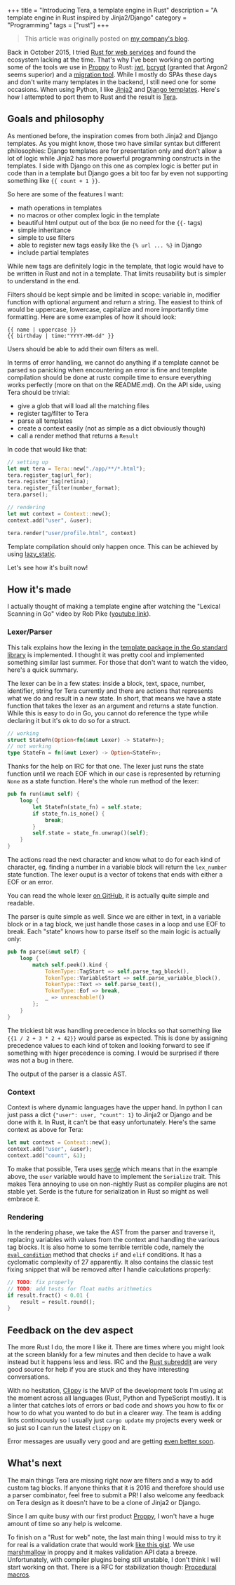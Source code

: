 +++
title = "Introducing Tera, a template engine in Rust"
description = "A template engine in Rust inspired by Jinja2/Django"
category = "Programming"
tags = ["rust"]
+++

> This article was originally posted on [my company's blog](https://blog.wearewizards.io/introducing-tera-a-template-engine-in-rust).


Back in October 2015, I tried [Rust for web services](https://blog.wearewizards.io/trying-rust-for-web-services) and found the ecosystem lacking at the time. That's why I've been working on porting some of the tools we use in [Proppy](https://proppy.io/) to Rust: [jwt](https://crates.io/crates/jsonwebtoken), [bcrypt](https://crates.io/crates/bcrypt) (granted that Argon2 seems superior) and a [migration tool](https://crates.io/crates/dbmigrate). While I mostly do SPAs these days and don't write many templates in the backend, I still need one for some occasions. When using Python, I like [Jinja2](http://jinja.pocoo.org/docs/dev/) and [Django templates](https://docs.djangoproject.com/en/1.9/topics/templates/#the-django-template-language). Here's how I attempted to port them to Rust and the result is [Tera](https://github.com/Keats/tera/).


## Goals and philosophy
As mentioned before, the inspiration comes from both Jinja2 and Django templates. As you might know, those two have similar syntax but different philosophies: Django templates are for presentation only and don't allow a lot of logic while Jinja2 has more powerful programming constructs in the templates.
I side with Django on this one as complex logic is better put in code than in a template but Django goes a bit too far by even not supporting something like `{{ count + 1 }}`.

So here are some of the features I want:

- math operations in templates
- no macros or other complex logic in the template
- beautiful html output out of the box (ie no need for the `{{-` tags)
- simple inheritance
- simple to use filters
- able to register new tags easily like the `{% url ... %}` in Django
- include partial templates

While new tags are definitely logic in the template, that logic would have to be written in Rust and not in a template. That limits reusability but is simpler to understand in the end.

Filters should be kept simple and be limited in scope: variable in, modifier function with optional argument and return a string. The easiest to think of would be uppercase, lowercase, capitalize and more importantly time formatting. Here are some examples of how it should look:
```jinja
{{ name | uppercase }}
{{ birthday | time:"YYYY-MM-dd" }}
```
Users should be able to add their own filters as well.

In terms of error handling, we cannot do anything if a template cannot be parsed so panicking when encountering an error is fine and template compilation should be done at rustc compile time to ensure everything works perfectly (more on that on the README.md).
On the API side, using Tera should be trivial:

- give a glob that will load all the matching files
- register tag/filter to Tera
- parse all templates
- create a context easily (not as simple as a dict obviously though)
- call a render method that returns a `Result`

In code that would like that:

```rust
// setting up
let mut tera = Tera::new("./app/**/*.html");
tera.register_tag(url_for);
tera.register_tag(retina);
tera.register_filter(number_format);
tera.parse();

// rendering
let mut context = Context::new();
context.add("user", &user);

tera.render("user/profile.html", context)
```

Template compilation should only happen once. This can be achieved by using [lazy_static](https://crates.io/crates/lazy_static).

Let's see how it's built now!

## How it's made
I actually thought of making a template engine after watching the "Lexical Scanning in Go" video by Rob Pike ([youtube link](https://www.youtube.com/watch?v=HxaD_trXwRE)).

### Lexer/Parser
This talk explains how the lexing in the [template package in the Go standard library](https://golang.org/pkg/text/template/) is implemented. I thought it was pretty cool and implemented something similar last summer.
For those that don't want to watch the video, here's a quick summary.

The lexer can be in a few states: inside a block, text, space, number, identifier, string for Tera currently and there are actions that represents what we do and result in a new state. In short, that means we have a state function that takes the lexer as an argument and returns a state function. While this is easy to do in Go, you cannot do reference the type while declaring it but it's ok to do so for a struct.
```rust
// working
struct StateFn(Option<fn(&mut Lexer) -> StateFn>);
// not working
type StateFn = fn(&mut Lexer) -> Option<StateFn>;
```
Thanks for the help on IRC for that one.
The lexer just runs the state function until we reach EOF which in our case is represented by returning `None` as a state function. Here's the whole run method of the lexer:

```rust
pub fn run(&mut self) {
    loop {
        let StateFn(state_fn) = self.state;
        if state_fn.is_none() {
            break;
        }
        self.state = state_fn.unwrap()(self);
    }
}
```
The actions read the next character and know what to do for each kind of character, eg. finding a number in a variable block will return the `lex_number` state function. The lexer ouput is a vector of tokens that ends with either a EOF or an error.

You can read the whole lexer [on GitHub](https://github.com/Keats/tera/blob/fddb8a0b82cba7374bd0552fed1cf831b8943395/src/lexer.rs), it is actually quite simple and readable.


The parser is quite simple as well. Since we are either in text, in a variable block or in a tag block, we just handle those cases in a loop and use EOF to break. Each "state" knows how to parse itself so the main logic is actually only:

```rust
pub fn parse(&mut self) {
    loop {
        match self.peek().kind {
            TokenType::TagStart => self.parse_tag_block(),
            TokenType::VariableStart => self.parse_variable_block(),
            TokenType::Text => self.parse_text(),
            TokenType::Eof => break,
            _ => unreachable!()
        };
    }
}
```

The trickiest bit was handling precedence in blocks so that something like `{{1 / 2 + 3 * 2 + 42}}` would parse as expected. This is done by assigning precedence values to each kind of token and looking forward to see if something with higer precedence is coming. I would be surprised if there was not a bug in there.

The output of the parser is a classic AST.

### Context
Context is where dynamic languages have the upper hand. In python I can just pass a dict `{"user": user, "count": 1}` to Jinja2 or Django and be done with it. In Rust, it can't be that easy unfortunately.
Here's the same context as above for Tera:

```rust
let mut context = Context::new();
context.add("user", &user);
context.add("count", &1);
```
To make that possible, Tera uses [serde](https://github.com/serde-rs/serde) which means that in the example above, the `user` variable would have to implement the `Serialize` trait. This makes Tera annoying to use on non-nightly Rust as compiler plugins are not stable yet. Serde is the future for serialization in Rust so might as well embrace it.

### Rendering
In the rendering phase, we take the AST from the parser and traverse it, replacing variables with values from the context and handling the various tag blocks. It is also home to some terrible terrible code, namely the [`eval_condition`](https://github.com/Keats/tera/blob/fddb8a0b82cba7374bd0552fed1cf831b8943395/src/render.rs#L126-L241) method that checks `if` and `elif` conditions. It has a cyclomatic complexity of 27 apparently.
It also contains the classic test fixing snippet that will be removed after I handle calculations properly:

```rust
// TODO: fix properly
// TODO: add tests for float maths arithmetics
if result.fract() < 0.01 {
    result = result.round();
}
```

## Feedback on the dev aspect
The more Rust I do, the more I like it. There are times where you might look at the screen blankly for a few minutes and then decide to have a walk instead but it happens less and less. IRC and the [Rust subreddit](https://www.reddit.com/r/rust) are very good source for help if you are stuck and they have interesting conversations.

With no hesitation, [Clippy](https://github.com/Manishearth/rust-clippy) is the MVP of the development tools I'm using at the moment across all languages (Rust, Python and TypeScript mostly). It is a linter that catches lots of errors or bad code and shows you how to fix or how to do what you wanted to do but in a clearer way. The team is adding lints continuously so I usually just `cargo update` my projects every week or so just so I can run the latest `clippy` on it.

Error messages are usually very good and are getting [even better soon](https://github.com/rust-lang/rust/pull/32756).

## What's next
The main things Tera are missing right now are filters and a way to add custom tag blocks. If anyone thinks that it is 2016 and therefore should use a parser combinator, feel free to submit a PR! I also welcome any feedback on Tera design as it doesn't have to be a clone of Jinja2 or Django.

Since I am quite busy with our first product [Proppy](https://proppy.io/), I won't have a huge amount of time so any help is welcome.

To finish on a "Rust for web" note, the last main thing I would miss to try it for real is a validation crate that would work [like this gist](https://gist.github.com/Keats/32d26f699dcc13ebd41b). We use [marshmallow](https://marshmallow.readthedocs.org/en/latest/) in proppy and it makes validation API data a breeze. Unfortunately, with compiler plugins being still unstable, I don't think I will start working on that. There is a RFC for stabilization though: [Procedural macros](https://github.com/rust-lang/rfcs/pull/1566).
